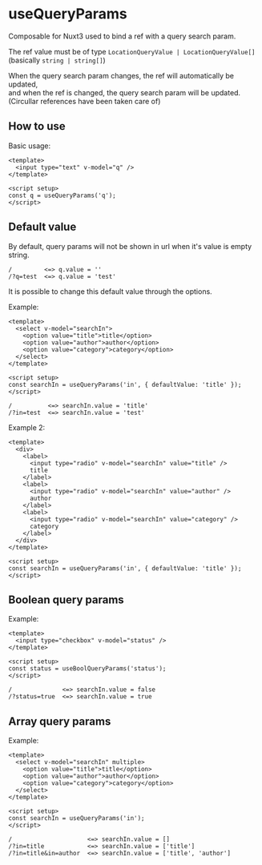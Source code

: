 # useQueryParams

Composable for Nuxt3 used to bind a ref with a query search param.

The ref value must be of type `LocationQueryValue | LocationQueryValue[]`  
(basically `string | string[]`)

When the query search param changes, the ref will automatically be updated,  
and when the ref is changed, the query search param will be updated.  
(Circullar references have been taken care of)

## How to use

Basic usage: 

```vue
<template>
  <input type="text" v-model="q" />
</template>

<script setup>
const q = useQueryParams('q');
</script>
```

## Default value

By default, query params will not be shown in url when it's value is empty string.

```
/         <=> q.value = ''
/?q=test  <=> q.value = 'test'
```

It is possible to change this default value through the options.

Example:

```vue
<template>
  <select v-model="searchIn">
    <option value="title">title</option>
    <option value="author">author</option>
    <option value="category">category</option>
  </select>
</template>

<script setup>
const searchIn = useQueryParams('in', { defaultValue: 'title' });
</script>
```

```
/          <=> searchIn.value = 'title'
/?in=test  <=> searchIn.value = 'test'
```

Example 2: 

```vue
<template>
  <div>
    <label>
      <input type="radio" v-model="searchIn" value="title" />
      title
    </label>
    <label>
      <input type="radio" v-model="searchIn" value="author" />
      author
    </label>
    <label>
      <input type="radio" v-model="searchIn" value="category" />
      category
    </label>
  </div>
</template>

<script setup>
const searchIn = useQueryParams('in', { defaultValue: 'title' });
</script>
```

## Boolean query params

Example:

```vue
<template>
  <input type="checkbox" v-model="status" />
</template>

<script setup>
const status = useBoolQueryParams('status');
</script>
```

```
/              <=> searchIn.value = false
/?status=true  <=> searchIn.value = true
```

## Array query params

Example:

```vue
<template>
  <select v-model="searchIn" multiple>
    <option value="title">title</option>
    <option value="author">author</option>
    <option value="category">category</option>
  </select>
</template>

<script setup>
const searchIn = useQueryParams('in');
</script>
```

```
/                     <=> searchIn.value = []
/?in=title            <=> searchIn.value = ['title']
/?in=title&in=author  <=> searchIn.value = ['title', 'author']
```